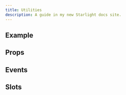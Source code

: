 ```yaml
---
title: Utilities
description: A guide in my new Starlight docs site.
---
```


## Example

## Props

## Events

## Slots
